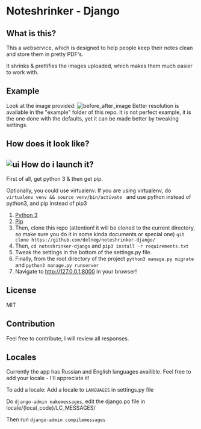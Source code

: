 Noteshrinker - Django
======

What is this?
------

This a webservice, which is designed to help people keep their notes clean and store them in pretty PDF's.

It shrinks & prettifies the images uploaded, which makes them much easier to work with.

Example
------
Look at the image provided:
![before_after_image](https://github.com/delneg/noteshrinker-django/blob/master/example/before_after.jpg?raw=true "Before-After")
Better resolution is available in the "example" folder of this repo. It is not perfect example, it is the one done with the defaults,
yet it can be made better by tweaking settings.

How does it look like?
------
![ui](https://github.com/delneg/noteshrinker-django/blob/master/example/ui.jpg?raw=true "UI")
How do i launch it?
------

First of all, get python 3 & then get pip.

Optionally, you could use virtualenv. If you are using virtualenv, do 
```virtualenv venv && source venv/bin/activate ```
and use python instead of python3, and pip instead of pip3

1. [Python 3](https://www.python.org/downloads/)
2. [Pip](https://pip.pypa.io/en/stable/installing/)
3. Then, clone this repo (attention! it will be cloned to the current directory, so make sure you do it in some kinda documents or special one) ```git clone https://github.com/delneg/noteshrinker-django/ ```
4. Then, ```cd noteshrinker-django``` and ```pip3 install -r requirements.txt```
5. Tweak the settings in the bottom of the settings.py file.
6. Finally,  from the root directory of the project ```python3 manage.py migrate``` and  ```python3 manage.py runserver ```
7. Navigate to http://127.0.0.1:8000 in your browser!

License
------
MIT

Contribution
------
Feel free to contribute, I will review all responses.

Locales
------
Currently the app has Russian and English languages availible.
Feel free to add your locale - I'll appreciate it!

To add a locale:
Add a locale to ```LANGUAGES``` in settings.py file

Do ```django-admin makemessages```, edit the django.po file in locale/{local_code}/LC_MESSAGES/

Then run ```django-admin compilemessages```
